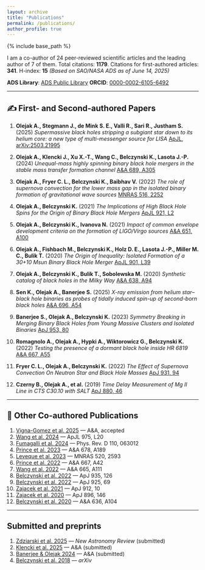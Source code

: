 ```yaml
---
layout: archive
title: "Publications"
permalink: /publications/
author_profile: true
---
```


{% include base_path %}

I am a co-author of 24 peer-reviewed scientific articles and the leading author of 7 of them.
Total citations: **1179**. Citations for first-authored articles: **341**. H-index: **15**
*(Based on SAO/NASA ADS as of June 14, 2025)*

**ADS Library**: [ADS Public Library](https://ui.adsabs.harvard.edu/public-libraries/U0LMup96RQe2hPXDjU3Mcw)
**ORCID**: [0000-0002-6105-6492](https://orcid.org/0000-0002-6105-6492)

---

## ✍️ First- and Second-authored Papers

1. **Olejak A., Stegmann J., de Mink S. E., Valli R., Sari R., Justham S.** (2025)
   *Supermassive black holes stripping a subgiant star down to its helium core: a new type of multi-messenger source for LISA*
   [ApJL](https://doi.org/10.3847/2041-8213/ade43), [arXiv:2503.21995](https://arxiv.org/abs/2503.21995)

2. **Olejak A., Klencki J., Xu X.-T., Wang C., Belczynski K., Lasota J.-P.** (2024)
   *Unequal-mass highly spinning binary black hole mergers in the stable mass transfer formation channel*
   [A\&A 689, A305](https://doi.org/10.1051/0004-6361/202450480)

3. **Olejak A., Fryer C. L., Belczynski K., Baibhav V.** (2022)
   *The role of supernova convection for the lower mass gap in the isolated binary formation of gravitational wave sources*
   [MNRAS 516, 2252](https://doi.org/10.1093/mnras/stac2359)

4. **Olejak A., Belczynski K.** (2021)
   *The Implications of High Black Hole Spins for the Origin of Binary Black Hole Mergers*
   [ApJL 921, L2](https://doi.org/10.3847/2041-8213/ac2f48)

5. **Olejak A., Belczynski K., Ivanova N.** (2021)
   *Impact of common envelope development criteria on the formation of LIGO/Virgo sources*
   [A\&A 651, A100](https://doi.org/10.1051/0004-6361/202140520)

6. **Olejak A., Fishbach M., Belczynski K., Holz D. E., Lasota J.-P., Miller M. C., Bulik T.** (2020)
   *The Origin of Inequality: Isolated Formation of a 30+10 Msun Binary Black Hole Merger*
   [ApJL 901, L39](https://doi.org/10.3847/2041-8213/abb5b5)

7. **Olejak A., Belczynski K., Bulik T., Sobolewska M.** (2020)
   *Synthetic catalog of black holes in the Milky Way*
   [A\&A 638, A94](https://doi.org/10.1051/0004-6361/201936557)

8. **Sen K., Olejak A., Banerjee S.** (2025)
   *X-ray emission from helium star–black hole binaries as probes of tidally induced spin-up of second-born black holes*
   [A\&A 696, A54](https://www.aanda.org/articles/aa/full_html/2025/04/aa53829-25/aa53829-25.html)

9. **Banerjee S., Olejak A., Belczynski K.** (2023)
   *Symmetry Breaking in Merging Binary Black Holes from Young Massive Clusters and Isolated Binaries*
   [ApJ 953, 80](https://doi.org/10.3847/1538-4357/acdd59)

10. **Romagnolo A., Olejak A., Hypki A., Wiktorowicz G., Belczynski K.** (2022)
    *Testing the presence of a dormant black hole inside HR 6819*
    [A\&A 667, A55](https://doi.org/10.1051/0004-6361/202141992)

11. **Fryer C. L., Olejak A., Belczynski K.** (2022)
    *The Effect of Supernova Convection On Neutron Star and Black Hole Masses*
    [ApJ 931, 94](https://doi.org/10.3847/1538-4357/ac6ac9)

12. **Czerny B., Olejak A., et al.** (2019)
    *Time Delay Measurement of Mg II Line in CTS C30.10 with SALT*
    [ApJ 880, 46](https://doi.org/10.3847/1538-4357/ab2913)

---

## 🤝 Other Co-authored Publications

1. [Vigna-Gomez et al. 2025](https://ui.adsabs.harvard.edu/abs/2025arXiv250317006V/abstract) — A\&A, accepted
2. [Wang et al. 2024](https://doi.org/10.3847/2041-8213/ad86b7) — ApJL 975, L20
3. [Fumagalli et al. 2024](https://doi.org/10.1103/PhysRevD.110.063012) — Phys. Rev. D 110, 063012
4. [Prince et al. 2023](https://doi.org/10.1051/0004-6361/202346738) — A\&A 678, A189
5. [Leveque et al. 2023](https://doi.org/10.1093/mnras/stad240) — MNRAS 520, 2593
6. [Prince et al. 2022](https://doi.org/10.1051/0004-6361/202243194) — A\&A 667, A42
7. [Wang et al. 2022](https://doi.org/10.1051/0004-6361/202243684) — A\&A 665, A111
8. [Belczynski et al. 2022](https://doi.org/10.3847/1538-4357/ac8167) — ApJ 935, 126
9. [Belczynski et al. 2022](https://doi.org/10.3847/1538-4357/ac375a) — ApJ 925, 69
10. [Zajacek et al. 2021](https://doi.org/10.3847/1538-4357/abe9b2) — ApJ 912, 10
11. [Zajacek et al. 2020](https://doi.org/10.3847/1538-4357/ab94ae) — ApJ 896, 146
12. [Belczynski et al. 2020](https://doi.org/10.1051/0004-6361/201936528) — A\&A 636, A104

---

## Submitted and preprints

1. [Zdziarski et al. 2025](https://arxiv.org/abs/2506.00623) — *New Astronomy Review* (submitted)
2. [Klencki et al. 2025](https://arxiv.org/abs/2505.08860) — A\&A (submitted)
3. [Banerjee & Olejak 2024](https://doi.org/10.48550/arXiv.2411.15112) — A\&A (submitted)
4. [Belczynski et al. 2018](https://doi.org/10.48550/arXiv.1812.10065) — *arXiv*
